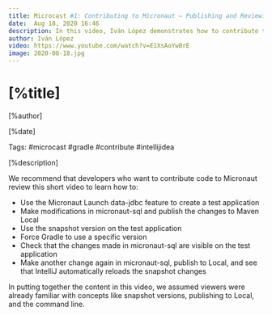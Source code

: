 ```yaml
---
title: Microcast #1: Contributing to Micronaut – Publishing and Reviewing Local Changes
date:  Aug 18, 2020 16:46
description: In this video, Iván López demonstrates how to contribute to Micronaut and test your changes locally before submitting a PR.
author: Iván López
video: https://www.youtube.com/watch?v=E1XsAoYwBrE
image: 2020-08-18.jpg
---
```


# [%title]

[%author]

[%date] 

Tags: #microcast #gradle #contribute #intellijidea

[%description]

We recommend that developers who want to contribute code to Micronaut review this short video to learn how to: 

- Use the Micronaut Launch data-jdbc feature to create a test application
- Make modifications in micronaut-sql and publish the changes to Maven Local
- Use the snapshot version on the test application
- Force Gradle to use a specific version
- Check that the changes made in micronaut-sql are visible on the test application
- Make another change again in micronaut-sql, publish to Local, and see that IntelliJ automatically reloads the snapshot changes

In putting together the content in this video, we assumed viewers were already familiar with concepts like snapshot versions, publishing to Local, and the command line.
